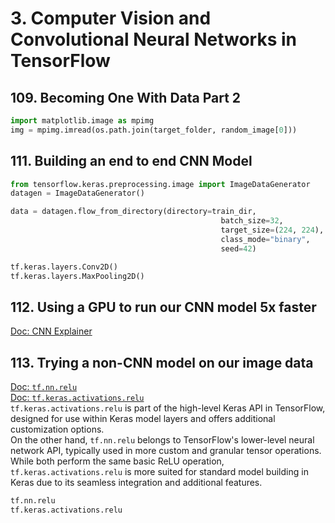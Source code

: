 # 3. Computer Vision and Convolutional Neural Networks in TensorFlow
## 109. Becoming One With Data Part 2
```python
import matplotlib.image as mpimg
img = mpimg.imread(os.path.join(target_folder, random_image[0]))
```

## 111. Building an end to end CNN Model
```python
from tensorflow.keras.preprocessing.image import ImageDataGenerator
datagen = ImageDataGenerator()
```
```python
data = datagen.flow_from_directory(directory=train_dir,
                                               batch_size=32,
                                               target_size=(224, 224),
                                               class_mode="binary",
                                               seed=42)
```
```python
tf.keras.layers.Conv2D()
tf.keras.layers.MaxPooling2D()
```

## 112. Using a GPU to run our CNN model 5x faster
[Doc: CNN Explainer](https://poloclub.github.io/cnn-explainer/)<br>

## 113. Trying a non-CNN model on our image data
[Doc: `tf.nn.relu`](https://www.tensorflow.org/api_docs/python/tf/nn/relu)<br>
[Doc: `tf.keras.activations.relu`](https://www.tensorflow.org/api_docs/python/tf/keras/activations/relu)<br>
`tf.keras.activations.relu` is part of the high-level Keras API in TensorFlow, designed for use within Keras model layers and offers additional customization options.<br>
On the other hand, `tf.nn.relu` belongs to TensorFlow's lower-level neural network API, typically used in more custom and granular tensor operations.<br>
While both perform the same basic ReLU operation, `tf.keras.activations.relu` is more suited for standard model building in Keras due to its seamless integration and additional features.
```python
tf.nn.relu
tf.keras.activations.relu
```
